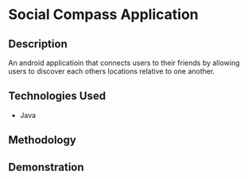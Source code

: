 # Social Compass Application

## Description
An android applicatioin that connects users to their friends by allowing users to discover each others locations relative to one another.

## Technologies Used
- Java

## Methodology


## Demonstration
